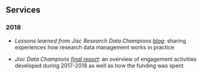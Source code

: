 ## Services

### 2018

- *Lessons learned from Jisc Research Data Champions* [*blog*](https://unlockingresearch-blog.lib.cam.ac.uk/?p=2188): sharing experiences how research data management works in practice

- *Jisc Data Champions* [*final report*](../../../20180723_JiscDataChampions_report//blob/master/README.md): an overview of engagement activities developed during 2017-2018 as well as how the funding was spent
